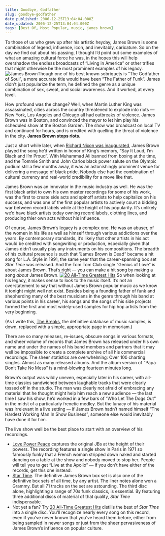 ```yaml
---
title: Goodbye, Godfather
slug: goodbye-godfather
date_published: 2006-12-25T13:04:04.000Z
date_updated: 2006-12-25T13:04:04.000Z
tags: [Best Of, Most Popular, music, james brown]
---
```


To those of us who grew up after his artistic heyday, James Brown is some combination of legend, influence, icon, and inevitably, caricature. So on the day we find out about his passing, I thought I’d point out some examples of what an amazing cultural force he was, in the hopes this will help overshadow the endless broadcasts of “Living in America” or other trifles that might otherwise be the most prominent examples of his legacy.
![James Brown](http://www.dashes.com/anil/images/james-brown.jpg)Though one of his best known sobriquets is “The Godfather of Soul”, a more accurate title would have been “The Father of Funk”. James didn’t just popularize the term, he defined the genre as a unique combination of sex, sweat, and social awareness. And it worked, at every level.

How profound was the change? Well, when Martin Luther King was assassinated, cities across the country threatened to explode into riots — New York, Los Angeles and Chicago all had outbreaks of violence. James Brown was in Boston, and convinced the mayor to let him play his scheduled show at the Boston Garden. The show was broadcast on local TV and continued for hours, and is credited with quelling the threat of violence in the city. **James Brown stops riots.**

Just a short while later, when [Richard Nixon was inaugurated](http://www.time.com/time/magazine/printout/0,8816,838850,00.html), James Brown played the song he’d written in honor of King’s memory, “Say It Loud, I’m Black and I’m Proud”. With Muhammad Ali banned from boxing at the time, and the Tommie Smith and John Carlos black power salute on the Olympic podium still a few months away, it was an astonishingly prominent venue for delivering a message of black pride. Nobody else had the combination of cultural currency and real-world credibility for a move like that.

James Brown was an innovator in the music industry as well. He was the first black artist to own his own master recordings for some of his work, was the first to create side acts and spinoff artists to help capitalize on his success, and was one of the first popular artists to actively court a bidding war between record labels while at the height of his popularity. It’s unlikely we’d have black artists today owning record labels, clothing lines, and producing thier own acts without his influence.

Of course, James Brown’s legacy is a complex one. He was an abuser, of the women in his life as well as himself through various addictions over the years. By contemporary standards, it’s likely that other artists in his act would be credited with songwriting or production, especially given that James didn’t usually play any instruments on his compositions. The breadth of his cultural presence is such that “James Brown is Dead” became a hit song for L.A. Style in 1991, the same year that the career-spanning box set *Star Time* was released. And the Tom Tom Club single “Genius of Love” is about James Brown. That’s right — you can make a hit song by making a song *about* James Brown.
[![20 All-Time Greatest Hits](http://www.dashes.com/anil/images/james-brown-20greatest.jpg)](http://www.amazon.com/exec/obidos/ASIN/B000001DUP/2020-20/) So when looking at his legacy, it makes sense to look to the music itself. It’s not an overstatement to say that without James Brown popular music as we know it tonight might well not exist. Besides being a founding father of funk and shepherding many of the best musicians in the genre through his band at various points in his career, his songs and the songs of his side projects formed the first and most widely-used samples for hip hop artists from the very beginning.

(As I write this, [The Breaks](http://www.the-breaks.com/), the definitive database of music samples, is down, replaced with a simple, appropriate page in memoriam.)

There are so many releases, re-issues, obscure songs in various formats, and sheer volume of records that James Brown has released under his own name and under the names of his band members and partners that it may well be impossible to create a complete archive of all his commercial recordings. The sheer statistics are overwhelming: Over 100 charting singles. Almost as many released albums. And the album version of “Papa Don’t Take No Mess” is a mind-blowing fourteen minutes long.

Brown’s output was wildly uneven, especially later in his career, with all-time classics sandwiched between laughable tracks that were clearly tossed off in the studio. The man was clearly not afraid of embracing any material that he thought might help him reach a new audience — the last time I saw his show, he’d worked in a few bars of “Who Let The Dogs Out” in the midst of a particularly frenetic medley. But the lunacy of his material was irrelevant in a live setting — if James Brown hadn’t named himself “The Hardest Working Man In Show Business”, someone else would inevitably have done it for him.

The live show well be the best place to start with an overview of his recordings.

- [Love Power Peace](http://www.amazon.com/exec/obidos/ASIN/B000001DWX/2020-20) captures the original JBs at the height of their powers. The recording features a single show in Paris in 1971 so famously funky that a French woman stripped down naked and started dancing on a table at the show and nobody moved to stop her. People will tell you to get “Live at the Apollo” — if you don’t have either of the records, get this one instead.
- [Star Time](http://www.amazon.com/exec/obidos/ASIN/B000001G1E/2020-20/). The definitive James Brown box set is also one of the definitive box sets of all time, by any artist. The liner notes alone won a Grammy. But all 71 tracks on the set are astounding. The third disc alone, highlighting a range of 70s funk classics, is essential. By featuring three additional discs of material of that quality, *Star Time* indispensable.
- Not yet a fan? Try [20 All-Time Greatest Hits](http://www.amazon.com/exec/obidos/ASIN/B000001DUP/2020-20/) distills the best of *Star Time* into a single disc. You’ll recognize nearly every song on this record, even if you’ve never known that you’ve heard them before, either from being sampled in newer songs or just from the sheer pervasiveness of James Brown’s influence on popular culture.
